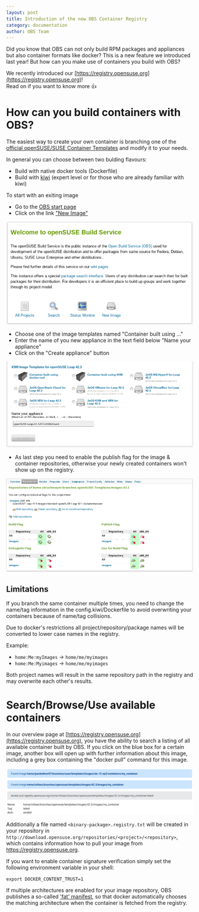 ```yaml
---
layout: post
title: Introduction of the new OBS Container Registry
category: documentation
author: OBS Team
---
```


Did you know that OBS can not only build RPM packages and appliances but also container formats like docker?
This is a new feature we introduced last year!
But how can you make use of containers you build with OBS?

We recently introduced our [https://registry.opensuse.org](https://registry.opensuse.org)!  
Read on if you want to know more :+1:


# How can you build containers with OBS?

The easiest way to create your own container is branching
one of the [official openSUSE/SUSE Container Templates](https://build.opensuse.org/image_templates) and modify it to your needs.

In general you can choose between two bulding flavours:

* Build with native docker tools (Dockerfile)
* Build with [kiwi](https://suse.github.io/kiwi/building/build_docker_container.html) (expert level or for those who are already familiar with kiwi)

To start with an exiting image

* Go to the [OBS start page](https://build.opensuse.org/)
* Click on the link ["New Image"](https://build.opensuse.org/image_templates)

![New Image](/images/posts/new_image.png)

* Choose one of the image templates named "Container built using ..."
* Enter the name of you new appliance in the text field below "Name your appliance"
* Click on the "Create appliance" button

![Container overview](/images/posts/container_overview.png)

* As last step you need to enable the publish flag for the image & container repositories,
otherwise your newly created containers won't show up on the registry.

![Enable Publishing](/images/posts/enable_publishing.png)


## Limitations

If you branch the same container multiple times, you need to change the name/tag
information in the config.kiwi/Dockerfile to avoid overwriting your containers
because of name/tag collisions.

Due to docker's restrictions all project/repository/package names will be
converted to lower case names in the registry.

Example:

* `home:Me:myImages` -> `home/me/myimages`
* `home:Me:Myimages` -> `home/me/myimages`

Both project names will result in the same repository path in the registry and
may overwrite each other's results.


# Search/Browse/Use available containers

In our overview page at [https://registry.opensuse.org](https://registry.opensuse.org),
you have the ability to search a listing
of all available container built by OBS. If you click on the blue box for a
certain image, another box will open up with further information about this
image, including a grey box containing the "docker pull" command for this image.

![Container details](/images/posts/registry.opensuse.org-container-details.png)

Additionally a file named `<binary-package>.registry.txt` will be created
in your repository in `http://download.opensuse.org/repositories/<project>/<repository>`,
which contains information how to pull your image from https://registry.opensuse.org.

If you want to enable container signature verification simply set the following
environment variable in your shell:

```
export DOCKER_CONTENT_TRUST=1
```

If multiple architectures are enabled for your image repository,
OBS publishes a so-called ['fat' manifest](https://docs.docker.com/registry/spec/manifest-v2-2/#example-manifest-list),
so that docker automatically chooses the matching architecture 
when the container is fetched from the registry.
